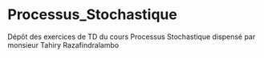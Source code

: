 # Processus_Stochastique

Dépôt des exercices de TD du cours Processus Stochastique dispensé par monsieur Tahiry Razafindralambo
